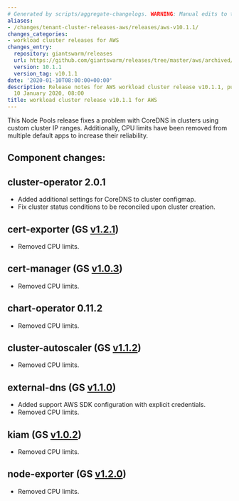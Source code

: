 ```yaml
---
# Generated by scripts/aggregate-changelogs. WARNING: Manual edits to this files will be overwritten.
aliases:
- /changes/tenant-cluster-releases-aws/releases/aws-v10.1.1/
changes_categories:
- workload cluster releases for AWS
changes_entry:
  repository: giantswarm/releases
  url: https://github.com/giantswarm/releases/tree/master/aws/archived/v10.1.1
  version: 10.1.1
  version_tag: v10.1.1
date: '2020-01-10T08:00:00+00:00'
description: Release notes for AWS workload cluster release v10.1.1, published on
  10 January 2020, 08:00
title: workload cluster release v10.1.1 for AWS
---
```


This Node Pools release fixes a problem with CoreDNS in clusters using custom
cluster IP ranges. Additionally, CPU limits have been removed from multiple
default apps to increase their reliability.

## Component changes:

## cluster-operator 2.0.1

- Added additional settings for CoreDNS to cluster configmap.
- Fix cluster status conditions to be reconciled upon cluster creation.

## cert-exporter (GS [v1.2.1](https://github.com/giantswarm/cert-exporter/blob/master/CHANGELOG.md#121-2019-12-24))

- Removed CPU limits.

## cert-manager (GS [v1.0.3](https://github.com/giantswarm/cert-manager-app/blob/master/CHANGELOG.md#v103-2020-01-03))

- Removed CPU limits.

## chart-operator 0.11.2

- Removed CPU limits.

## cluster-autoscaler (GS [v1.1.2](https://github.com/giantswarm/cluster-autoscaler-app/blob/master/CHANGELOG.md#v112-2020-01-03))

- Removed CPU limits.

## external-dns (GS [v1.1.0](https://github.com/giantswarm/external-dns-app/blob/master/CHANGELOG.md#v110))

- Added support AWS SDK configuration with explicit credentials.
- Removed CPU limits.

## kiam (GS [v1.0.2](https://github.com/giantswarm/kiam-app/blob/master/CHANGELOG.md#v102-2020-01-04))

- Removed CPU limits.

## node-exporter (GS [v1.2.0](https://github.com/giantswarm/node-exporter-app/blob/master/CHANGELOG.md#120-2020-01-08))

- Removed CPU limits.
